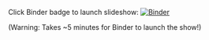 Click  Binder badge to launch slideshow: [![Binder](https://mybinder.org/badge_logo.svg)](https://mybinder.org/v2/gh/drscotthawley/talks/HEAD?filepath=SoTL_3DClass_April_2021%2FJoy-Of-3D-Slides.ipynb)

(Warning: Takes ~5 minutes for Binder to launch the show!)
